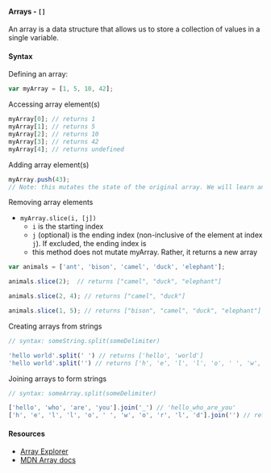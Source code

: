 #### Arrays - `[]`
An array is a data structure that allows us to store a collection of values in a single variable.

#### Syntax

Defining an array:

```javascript
var myArray = [1, 5, 10, 42];
```

Accessing array element(s)

```javascript
myArray[0]; // returns 1
myArray[1]; // returns 5
myArray[2]; // returns 10
myArray[3]; // returns 42
myArray[4]; // returns undefined
```
Adding array element(s)

```javascript
myArray.push(43);
// Note: this mutates the state of the original array. We will learn another way of doing this in the ES6 chapter that does not mutate the original array
```

Removing array elements
- `myArray.slice(i, [j])` 
	- `i` is the starting index
	- `j` (optional) is the ending index (non-inclusive of the element at index `j`). If excluded, the ending index is
	- this method does not mutate myArray. Rather, it returns a new array
		
```javascript
var animals = ['ant', 'bison', 'camel', 'duck', 'elephant'];

animals.slice(2);  // returns ["camel", "duck", "elephant"]

animals.slice(2, 4); // returns ["camel", "duck"]

animals.slice(1, 5); // returns ["bison", "camel", "duck", "elephant"]

```

Creating arrays from strings
```javascript
// syntax: someString.split(someDelimiter)

'hello world'.split(' ') // returns ['hello', 'world']
'hello world'.split('') // returns ['h', 'e', 'l', 'l', 'o', ' ', 'w', 'o', 'r', 'l', 'd']
```

Joining arrays to form strings
```javascript
// syntax: someArray.split(someDelimiter)

['hello', 'who', 'are', 'you'].join('_') // 'hello_who_are_you'
['h', 'e', 'l', 'l', 'o', ' ', 'w', 'o', 'r', 'l', 'd'].join('') // returns 'hello world'
```

#### Resources
- [Array Explorer](https://sdras.github.io/array-explorer/)
- [MDN Array docs](https://developer.mozilla.org/en-US/docs/Web/JavaScript/Reference/Global_Objects/Array/prototype)